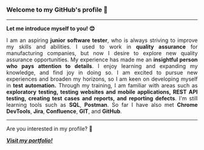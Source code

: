### Welcome to my GitHub's profile 👋

<hr>
<p><b>Let me introduce myself to you!  &#128522;</b></p>
<p align="justify"> 
I am an aspiring <b> junior software tester</b>, who is always striving to improve my skills and abilities. I used to work in <b>quality assurance</b> for manufacturing companies, but now I desire to explore new quality assurance opportunities. My experience has made me an <b>insightful person who pays attention to details</b>. I enjoy learning and expanding my knowledge, and find joy in doing so. I am excited to pursue new experiences and broaden my horizons, so I am keen on developing myself in <b>test automation.</b> Through my training, I am familiar with areas such as <b>exploratory testing, testing websites and mobile applications, REST API testing, creating test cases and reports, and reporting defects</b>. I'm still learning tools such as <b>SQL</b>, <b>Postman</b>. So far I have also met <b>Chrome DevTools</b>, <b>Jira</b>, <b>Confluence</b>, <b>GIT</b>, and <b>GitHub</b>. </p>

<hr>
<p>Are you interested in my profile? &#129300;</p>
<p><b><i><a href="https://github.com/amiszkiel/MY-PORTFOLIO">Visit my portfolio!</a></i></b><p>

<!--
**amiszkiel/amiszkiel** is a ✨ _special_ ✨ repository because its `README.md` (this file) appears on your GitHub profile.

Here are some ideas to get you started:

- 🔭 I’m currently working on ...
- 🌱 I’m currently learning ...
- 👯 I’m looking to collaborate on ...
- 🤔 I’m looking for help with ...
- 💬 Ask me about ...
- 📫 How to reach me: ...
- 😄 Pronouns: ...
- ⚡ Fun fact: ...
-->
